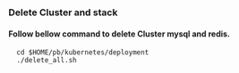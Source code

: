 ### Delete Cluster and stack

#### Follow bellow command to delete Cluster mysql and redis.
      cd $HOME/pb/kubernetes/deployment
      ./delete_all.sh

 